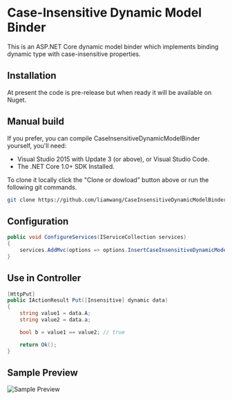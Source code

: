 # Case-Insensitive Dynamic Model Binder

This is an ASP.NET Core dynamic model binder which implements binding dynamic type with case-insensitive properties.

## Installation

At present the code is pre-release but when ready it will be available on Nuget.

## Manual build

If you prefer, you can compile CaseInsensitiveDynamicModelBinder yourself, you'll need:

* Visual Studio 2015 with Update 3 (or above), or Visual Studio Code.
* The .NET Core 1.0+ SDK Installed.

To clone it locally click the "Clone or dowload" button above or run the following git commands.

```bash
git clone https://github.com/liamwang/CaseInsensitiveDynamicModelBinder.git
```

## Configuration

```csharp
public void ConfigureServices(IServiceCollection services)
{
    services.AddMvc(options => options.InsertCaseInsensitiveDynamicModelBinder());
}
```

## Use in Controller

```csharp
[HttpPut]
public IActionResult Put([Insensitive] dynamic data)
{
    string value1 = data.A;
    string value2 = data.a;

    bool b = value1 == value2; // true

    return Ok();
}
```

## Sample Preview

![Sample Preview](https://user-images.githubusercontent.com/5000396/27509536-18f34ddc-5932-11e7-8f64-e1314b750726.gif)


